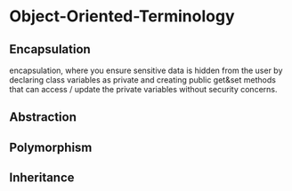# Object-Oriented-Terminology

## Encapsulation
encapsulation, where you ensure sensitive data is hidden from the user by declaring class variables as private and creating public get&set methods that can access / update the private variables without security concerns.

## Abstraction

## Polymorphism

## Inheritance
